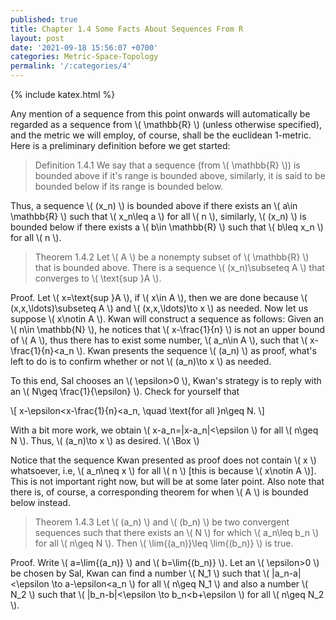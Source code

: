 ```yaml
---
published: true
title: Chapter 1.4 Some Facts About Sequences From R
layout: post
date: '2021-09-18 15:56:07 +0700'
categories: Metric-Space-Topology
permalink: '/:categories/4'
---
```

{% include katex.html %}

Any mention of a sequence from this point onwards will automatically be regarded as a sequence from \\( \mathbb{R} \\) (unless otherwise specified), and the metric we will employ, of course, shall be the euclidean 1-metric. Here is a preliminary definition before we get started:

> Definition 1.4.1 We say that a sequence (from \\( \mathbb{R} \\)) is bounded above if it's range is bounded above, similarly, it is said to be bounded below if its range is bounded below.

Thus, a sequence \\( (x_n) \\) is bounded above if there exists an \\( a\in \mathbb{R} \\) such that \\( x_n\leq a  \\) for all \\( n \\), similarly, \\( (x_n) \\) is bounded below if there exists a \\( b\in \mathbb{R} \\) such that \\( b\leq x_n \\) for all \\( n \\).

> Theorem 1.4.2 Let \\( A \\) be a nonempty subset of \\( \mathbb{R} \\) that is bounded above. There is a sequence \\( (x_n)\subseteq A \\) that converges to \\( \text{sup }A \\).

Proof. Let \\( x=\text{sup }A \\), if \\( x\in A \\), then we are done because \\( (x,x,\ldots)\subseteq A \\) and \\( (x,x,\ldots)\to x \\) as needed. Now let us suppose \\( x\notin A \\). Kwan will construct a sequence as follows: Given an \\( n\in \mathbb{N} \\), he notices that \\( x-\frac{1}{n} \\) is not an upper bound of \\( A \\), thus there has to exist some number, \\( a_n\in A \\), such that \\( x-\frac{1}{n}<a_n \\). Kwan presents the sequence \\( (a_n) \\) as proof, what's left to do is to confirm whether or not \\( (a_n)\to x \\) as needed.

To this end, Sal chooses an \\( \epsilon>0 \\), Kwan's strategy is to reply with an \\( N\geq \frac{1}{\epsilon} \\). Check for yourself that

\\[ x-\epsilon<x-\frac{1}{n}<a_n, \quad \text{for all }n\geq N. \\]

With a bit more work, we obtain \\( x-a_n=\|x-a_n\|<\epsilon \\) for all \\( n\geq N \\). Thus, \\( (a_n)\to x \\) as desired. \\( \Box \\)

Notice that the sequence Kwan presented as proof does not contain \\( x \\) whatsoever, i.e, \\( a_n\neq x \\) for all \\( n \\) [this is because \\( x\notin A \\)]. This is not important right now, but will be at some later point. Also note that there is, of course, a corresponding theorem for when \\( A \\) is bounded below instead.

> Theorem 1.4.3 Let \\( (a_n) \\) and \\( (b_n) \\) be two convergent sequences such that there exists an \\( N \\) for which \\( a_n\leq b_n \\) for all \\( n\geq N \\). Then \\( \lim{(a_n)}\leq \lim{(b_n)} \\) is true.

Proof. Write \\( a=\lim{(a_n)} \\) and \\( b=\lim{(b_n)} \\). Let an \\( \epsilon>0 \\) be chosen by Sal, Kwan can find a number \\( N_1 \\) such that \\( |a_n-a|<\epsilon \to a-\epsilon<a_n \\) for all \\( n\geq N_1 \\) and also a number \\( N_2 \\) such that \\( |b_n-b|<\epsilon \to b_n<b+\epsilon \\) for all \\( n\geq N_2 \\). 



